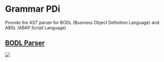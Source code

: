 # Grammar PDi

Provide the AST parser for BODL (Business Object Definition Language) and ABSL (ABAP Script Language)

## [BODL Parser](./bodl)

![](https://res.cloudinary.com/digf90pwi/image/upload/v1571731756/2019-10-22_16-08-35_rsokqx.png)